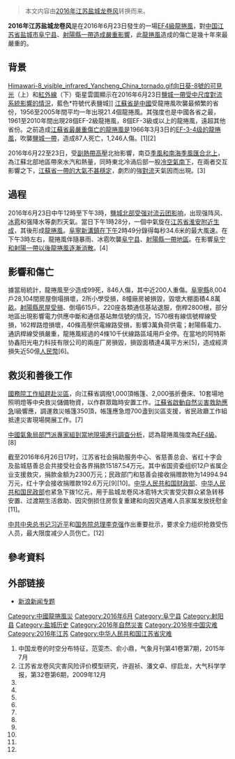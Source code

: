 > 本文内容由[2016年江苏盐城龙卷风](https://zh.wikipedia.org/wiki/2016年江苏盐城龙卷风)转换而来。


**2016年江苏盐城龙卷风**是在2016年6月23日發生的一場[EF4級](../Page/改良藤田级数.md "wikilink")[龍捲風](../Page/龍捲風.md "wikilink")，對[中国](https://zh.wikipedia.org/wiki/中华人民共和国 "wikilink")[江苏省](../Page/江苏省.md "wikilink")[盐城市](../Page/盐城市.md "wikilink")[阜宁县](../Page/阜宁县.md "wikilink")、[射陽縣一帶造成嚴重影響](https://zh.wikipedia.org/wiki/射陽縣 "wikilink")，此[龍捲風](../Page/龍捲風.md "wikilink")造成的傷亡是幾十年來最嚴重的。

## 背景

[Himawari-8_visible_infrared_Yancheng_China_tornado.gif](https://zh.wikipedia.org/wiki/File:Himawari-8_visible_infrared_Yancheng_China_tornado.gif "fig:Himawari-8_visible_infrared_Yancheng_China_tornado.gif")[向日葵-8號的](https://zh.wikipedia.org/wiki/向日葵-8號 "wikilink")[可見光](https://zh.wikipedia.org/wiki/可見光 "wikilink")（上）和[紅外線](https://zh.wikipedia.org/wiki/紅外線 "wikilink")（下）衛星雲圖顯示在2016年6月23日[鹽城一帶受中尺度對流系統影響的情況](https://zh.wikipedia.org/wiki/鹽城 "wikilink")，藍色\*符號代表鹽城\]\] [江蘇省是](https://zh.wikipedia.org/wiki/江蘇省 "wikilink")[中國](../Page/中國.md "wikilink")受龍捲風吹襲最頻繁的省份，1956至2005年間平均一年出現21.4個龍捲風。其強度也是中國各省之最，1961至2010年間出現28個EF-2級龍捲風，8個EF-3級或以上的龍捲風，遠超其他省份。之前造成[江蘇省最嚴重傷亡的龍捲風是](https://zh.wikipedia.org/wiki/江蘇省 "wikilink")1966年3月3日的[EF-3-4级的龍捲風](../Page/改良藤田级数.md "wikilink")，吹襲[鹽城一帶](https://zh.wikipedia.org/wiki/鹽城 "wikilink")，造成87人死亡，1,246人傷。\[1\]\[2\]

2016年6月22至23日，受[副熱帶高壓](../Page/副熱帶高壓.md "wikilink")北抬影響，南亞[季風和南海](https://zh.wikipedia.org/wiki/季風 "wikilink")[季風匯合北上](https://zh.wikipedia.org/wiki/季風 "wikilink")，為江蘇北部地區帶來水汽和熱量，同時東北冷渦后部一股[冷空氣南下](https://zh.wikipedia.org/wiki/冷空氣 "wikilink")，在兩者交互影響之下，[江蘇省一帶的大氣不甚穩定](https://zh.wikipedia.org/wiki/江蘇省 "wikilink")，劇烈的強[對流](../Page/對流.md "wikilink")天氣因而出現。\[3\]

## 過程

2016年6月23日中午12時至下午3時，[鹽城北部受强对流云团影响](https://zh.wikipedia.org/wiki/鹽城 "wikilink")，出现强阵风、[冰雹](../Page/冰雹.md "wikilink")和强降水等劇烈天氣。當日下午1時28分，一個中氣旋在[江苏省](../Page/江苏省.md "wikilink")[淮安附近生成](https://zh.wikipedia.org/wiki/淮安市 "wikilink")，其後形成[龍捲風](../Page/龍捲風.md "wikilink")。[阜寧](https://zh.wikipedia.org/wiki/阜寧 "wikilink")[新溝鎮在下午](https://zh.wikipedia.org/wiki/新溝鎮 "wikilink")2時49分錄得每秒34.6米的最大風速。在下午3時左右，龍捲風伴隨暴雨、冰雹吹襲[阜宁县](../Page/阜宁县.md "wikilink")、[射陽縣一帶地區](https://zh.wikipedia.org/wiki/射陽縣 "wikilink")。在影響[阜宁和](https://zh.wikipedia.org/wiki/阜宁 "wikilink")[射陽一帶以後龍捲風逐漸消散](https://zh.wikipedia.org/wiki/射陽 "wikilink")。\[4\]

## 影響和傷亡

據當局統計，龍捲風至少造成99死，846人傷，其中近200人重傷。[阜寧縣](https://zh.wikipedia.org/wiki/阜寧縣 "wikilink")8,004戶28,104間房屋倒塌損壞，2所小學受損，8幢廠房被損毀，毀壞大棚面積4.8萬[畝](../Page/畝.md "wikilink")。[射陽縣房屋受損](https://zh.wikipedia.org/wiki/射陽縣 "wikilink")、倒塌615戶。220座各類通信基站退服，倒桿2800根，部分地區出現影響電力供應中斷和通信基站無信號的情況，1570根有線信號桿線受損，162桿路燈損壞，40條高壓供電線路受損，影響3萬負荷供電；射陽縣電力、通訊桿線受損嚴重，龍捲風經過的4條10千伏線路區域用戶全停。在當地的阿特斯协鑫阳光电力科技有限公司的兩座厂房損毀，損毀面積達4萬平方米\[5\]，造成經濟損失近50億[人民幣](https://zh.wikipedia.org/wiki/人民幣 "wikilink")\[6\]。

## 救災和善後工作

[國務院工作組趕赴災區](https://zh.wikipedia.org/wiki/中華人民共和國國務院 "wikilink")，向江蘇省調撥1,000頂帳篷、2,000張折疊床、10套場地照明燈等中央救災儲備物資，以作群眾臨時安置工作。[江蘇省啟動自然災害救助應急](https://zh.wikipedia.org/wiki/江蘇省 "wikilink")Ⅰ級響應，調運救災帳篷350頂，帳篷應急燈700盞到災區支援，省民政廳工作組抵達災害現場開展工作。\[7\]

[中國氣象局部門派專家組到當地現場進行調查分析](https://zh.wikipedia.org/wiki/中國氣象局 "wikilink")，認為龍捲風強度為[EF4級](../Page/改良藤田级数.md "wikilink")。\[8\]

截至2016年6月26日17时，江苏省社会捐助服务中心、省慈善总会、省红十字会及盐城慈善总会共接受社会各界捐款15187.54万元。其中省国资委组织12户省属企业支援救灾，捐款金额为2300万元；民政部门和慈善会接收捐赠款物为14994.94万元，红十字会接收捐赠款192.6万元\[9\]\[10\]。[中华人民共和国财政部](../Page/中华人民共和国财政部.md "wikilink")、[中华人民共和国民政部](../Page/中华人民共和国民政部.md "wikilink")也紧急下拨1亿元，用于盐城龙卷风冰雹特大灾害受灾群众紧急转移安置、过渡期生活救助、因灾倒损住房恢复重建和向因灾遇难人员家属发放抚慰金\[11\]。

[中共中央总书记](../Page/中国共产党中央委员会总书记.md "wikilink")[习近平](../Page/习近平.md "wikilink")和[国务院总理](../Page/中华人民共和国国务院总理.md "wikilink")[李克强](../Page/李克强.md "wikilink")作出重要批示，要求全力组织抢救受伤人员，最大限度减少人员伤亡。\[12\]

## 參考資料

## 外部链接

  - [新浪新闻专题](http://news.sina.com.cn/c/z/jsfnzljfbbxj2016/)

[Category:中國龍捲風災](https://zh.wikipedia.org/wiki/Category:中國龍捲風災 "wikilink") [Category:2016年6月](https://zh.wikipedia.org/wiki/Category:2016年6月 "wikilink") [Category:阜宁县](https://zh.wikipedia.org/wiki/Category:阜宁县 "wikilink") [Category:射阳县](https://zh.wikipedia.org/wiki/Category:射阳县 "wikilink") [Category:盐城历史](https://zh.wikipedia.org/wiki/Category:盐城历史 "wikilink") [Category:2016年自然災害](https://zh.wikipedia.org/wiki/Category:2016年自然災害 "wikilink") [Category:2016年中国灾难](https://zh.wikipedia.org/wiki/Category:2016年中国灾难 "wikilink") [Category:2016年江苏](https://zh.wikipedia.org/wiki/Category:2016年江苏 "wikilink") [Category:中华人民共和国江苏省灾难](https://zh.wikipedia.org/wiki/Category:中华人民共和国江苏省灾难 "wikilink")

1.  中国龙卷的时空分布特征，范雯杰、俞小鼎，气象月刊第41卷第7期，2015年7月
2.  江苏省龙卷风灾害风险评价模型研究，许遐祯、潘文卓、缪启龙，大气科学学报，第32卷第6期，2009年12月
3.
4.
5.
6.
7.
8.
9.
10.
11.
12.